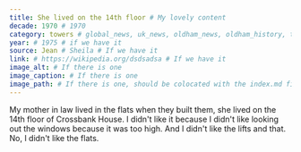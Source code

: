 ```yaml
---
title: She lived on the 14th floor # My lovely content
decade: 1970 # 1970
category: towers # global_news, uk_news, oldham_news, oldham_history, towers, surrounding_estate # Always exactly one category
year: # 1975 # if we have it
source: Jean # Sheila # If we have it
link: # https://wikipedia.org/dsdsadsa # If we have it
image_alt: # If there is one
image_caption: # If there is one
image_path: # If there is one, should be colocated with the index.md file in the folder
---
```


My mother in law lived in the flats when they built them, she lived on the 14th floor of Crossbank House. I didn't like it because I didn't like looking out the windows because it was too high. And I didn't like the lifts and that. No, I didn't like the flats.
